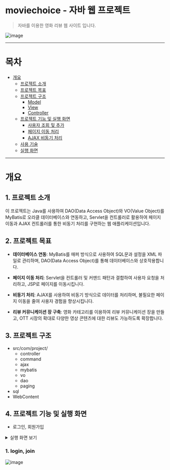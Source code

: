 # moviechoice - 자바 웹 프로젝트
> 자바를 이용한 영화 리뷰 웹 사이트 입니다.

![image](https://github.com/JavaFlicksTeam/moviechoice/assets/66461013/a94b0ada-604c-438a-aac3-2ff1d708faa1)

---------
# 목차
+ [개요](#-개요)
  + [프로젝트 소개](#1-프로젝트-소개)
  + [프로젝트 목표](#2-프로젝트-목표)
  + [프로젝트 구조](#3-프로젝트-구조)
    + [Model](#31-model)
    + [View](#32-view)
    + [Controller](#33-controller)
  + [프로젝트 기능 및 실행 화면](#4-프로젝트-기능)
    + [사용자 조회 및 추가](#41-사용자-조회-및-추가)
    + [페이지 이동 처리](#42-페이지-이동-처리)
    + [AJAX 비동기 처리](#43-ajax-비동기-처리)
  + [사용 기술](#5-사용-기술)
  + [실행 화면](#6-실행-화면)
----------
# 개요
## 1. 프로젝트 소개
이 프로젝트는 Java를 사용하여 DAO(Data Access Object)와 VO(Value Object)를 MyBatis로 오라클 데이터베이스와 연동하고, Servlet을 컨트롤러로 활용하여 페이지 이동과 AJAX 컨트롤러를 통한 비동기 처리를 구현하는 웹 애플리케이션입니다. 

## 2. 프로젝트 목표
+ **데이터베이스 연동**: MyBatis를 매퍼 방식으로 사용하여 SQL문과 설정을 XML 파일로 관리하며, DAO(Data Access Object)를 통해 데이터베이스와 상호작용합니다.

+ **페이지 이동 처리**: Servlet을 컨트롤러 및 커맨드 패턴과 결합하여 사용자 요청을 처리하고, JSP로 페이지를 이동시킵니다.

+ **비동기 처리**: AJAX를 사용하여 비동기 방식으로 데이터를 처리하며, 불필요한 페이지 이동을 줄여 사용자 경험을 향상시킵니다.

+ **리뷰 커뮤니케이션 장 구축**: 영화 카테고리를 이용하여 리뷰 커뮤니케이션 장을 만들고, OTT 시장의 확대로 다양한 영상 콘텐츠에 대한 리뷰도 가능하도록 확장합니다.

## 3. 프로젝트 구조
+ src/com/project/
  + controller
  + command
  + ajax
  + mybatis
  + vo
  + dao
  + paging
+ sql
+ WebContent

## 4. 프로젝트 기능 및 실행 화면
+ 로그인, 회원가입 
<details>
  <summary>실행 화면 보기</summary>
  
  ![실행 화면](![image](https://github.com/JavaFlicksTeam/moviechoice/assets/66461013/17aaa790-e034-4a9b-bd87-889343f71329))
  
</details>

### 1. login, join
![image](https://github.com/JavaFlicksTeam/moviechoice/assets/66461013/17aaa790-e034-4a9b-bd87-889343f71329)
